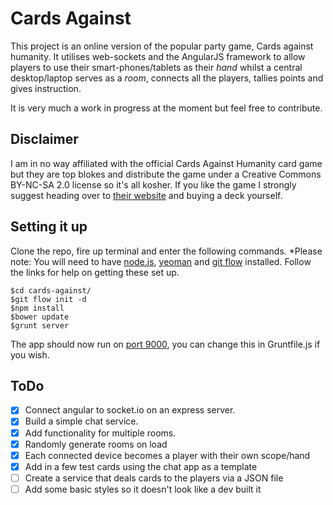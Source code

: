 Cards Against
==========

This project is an online version of the popular party game, Cards against humanity. It utilises web-sockets and the AngularJS framework to allow players to use their smart-phones/tablets as their *hand* whilst a central desktop/laptop serves as a *room*, connects all the players, tallies points and gives instruction.

It is very much a work in progress at the moment but feel free to contribute.

Disclaimer
----------
I am in no way affiliated with the official Cards Against Humanity card game but they are top blokes and distribute the game under a Creative Commons BY-NC-SA 2.0 license so it's all kosher. If you like the game I strongly suggest heading over to [their website](http://cardsagainsthumanity.com) and buying a deck yourself.

Setting it up
----------
Clone the repo, fire up terminal and enter the following commands.
*Please note: You will need to have [node.js](http://nodejs.org/), [yeoman](http://yeoman.io/) and [git flow](https://github.com/nvie/gitflow) installed. Follow the links for help on getting these set up.

```shell
$cd cards-against/
$git flow init -d
$npm install
$bower update
$grunt server
```

The app should now run on [port 9000](http://127.0.0.1:9000), you can change this in Gruntfile.js if you wish.

ToDo
---------

- [x] Connect angular to socket.io on an express server.
- [x] Build a simple chat service.
- [x] Add functionality for multiple rooms.
- [x] Randomly generate rooms on load
- [x] Each connected device becomes a player with their own scope/hand
- [x] Add in a few test cards using the chat app as a template
- [ ] Create a service that deals cards to the players via a JSON file
- [ ] Add some basic styles so it doesn't look like a dev built it